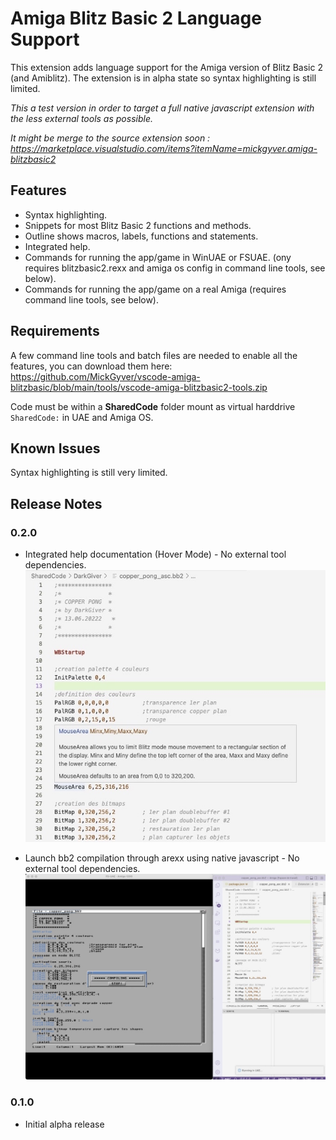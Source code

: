 # Amiga Blitz Basic 2 Language Support

This extension adds language support for the Amiga version of Blitz Basic 2 (and Amiblitz). The extension is in alpha state so syntax highlighting is still limited.

_This a test version in order to target a full native javascript extension with the less external tools as possible._

_It might be merge to the source extension soon : https://marketplace.visualstudio.com/items?itemName=mickgyver.amiga-blitzbasic2_

## Features

- Syntax highlighting.
- Snippets for most Blitz Basic 2 functions and methods.
- Outline shows macros, labels, functions and statements.
- Integrated help.
- Commands for running the app/game in WinUAE or FSUAE. (ony requires blitzbasic2.rexx and amiga os config in command line tools, see below).
- Commands for running the app/game on a real Amiga (requires command line tools, see below).

## Requirements

A few command line tools and batch files are needed to enable all the features, you can download them here: https://github.com/MickGyver/vscode-amiga-blitzbasic/blob/main/tools/vscode-amiga-blitzbasic2-tools.zip

Code must be within a **SharedCode** folder mount as virtual harddrive `SharedCode:` in UAE and Amiga OS.

## Known Issues

Syntax highlighting is still very limited.

## Release Notes

### 0.2.0
- Integrated help documentation (Hover Mode) - No external tool dependencies.
![contextual help](./resources/images/help.jpg)

- Launch bb2 compilation through arexx using native javascript - No external tool dependencies.
![compil and run in UAE](./resources/images/compil.jpg)

### 0.1.0

- Initial alpha release
